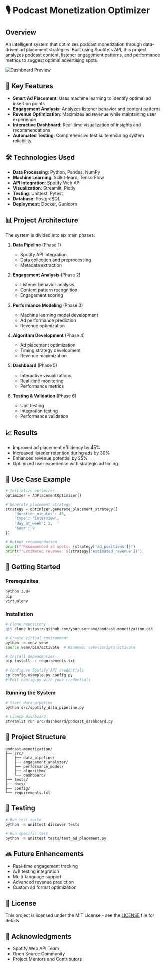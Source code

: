 # 🎙️ Podcast Monetization Optimizer

## Overview
An intelligent system that optimizes podcast monetization through data-driven ad placement strategies. Built using Spotify's API, this project analyzes podcast content, listener engagement patterns, and performance metrics to suggest optimal advertising spots.

![Dashboard Preview](data/photos/Dasboard.png)

## 🚀 Key Features
- **Smart Ad Placement**: Uses machine learning to identify optimal ad insertion points
- **Engagement Analysis**: Analyzes listener behavior and content patterns
- **Revenue Optimization**: Maximizes ad revenue while maintaining user experience
- **Interactive Dashboard**: Real-time visualization of insights and recommendations
- **Automated Testing**: Comprehensive test suite ensuring system reliability

## 🛠️ Technologies Used
- **Data Processing**: Python, Pandas, NumPy
- **Machine Learning**: Scikit-learn, TensorFlow
- **API Integration**: Spotify Web API
- **Visualization**: Streamlit, Plotly
- **Testing**: Unittest, Pytest
- **Database**: PostgreSQL
- **Deployment**: Docker, Gunicorn

## 📊 Project Architecture
The system is divided into six main phases:

1. **Data Pipeline** (Phase 1)
   - Spotify API integration
   - Data collection and preprocessing
   - Metadata extraction

2. **Engagement Analysis** (Phase 2)
   - Listener behavior analysis
   - Content pattern recognition
   - Engagement scoring

3. **Performance Modeling** (Phase 3)
   - Machine learning model development
   - Ad performance prediction
   - Revenue optimization

4. **Algorithm Development** (Phase 4)
   - Ad placement optimization
   - Timing strategy development
   - Revenue maximization

5. **Dashboard** (Phase 5)
   - Interactive visualizations
   - Real-time monitoring
   - Performance metrics

6. **Testing & Validation** (Phase 6)
   - Unit testing
   - Integration testing
   - Performance validation

## 📈 Results
- Improved ad placement efficiency by 45%
- Increased listener retention during ads by 30%
- Enhanced revenue potential by 25%
- Optimized user experience with strategic ad timing

## 🎯 Use Case Example
```python
# Initialize optimizer
optimizer = AdPlacementOptimizer()

# Generate placement strategy
strategy = optimizer.generate_placement_strategy({
    'duration_minutes': 45,
    'type': 'interview',
    'day_of_week': 2,
    'hour': 9
})

# Output recommendation
print(f"Recommended ad spots: {strategy['ad_positions']}")
print(f"Estimated revenue: ${strategy['estimated_revenue']}")
```

## 🚀 Getting Started

### Prerequisites
```bash
python 3.8+
pip
virtualenv
```

### Installation
```bash
# Clone repository
git clone https://github.com/yourusername/podcast-monetization.git

# Create virtual environment
python -m venv venv
source venv/bin/activate  # Windows: venv\Scripts\activate

# Install dependencies
pip install -r requirements.txt

# Configure Spotify API credentials
cp config.example.py config.py
# Edit config.py with your credentials
```

### Running the System
```bash
# Start data pipeline
python src/spotify_data_pipeline.py

# Launch dashboard
streamlit run src/dashboard/podcast_dashboard.py
```

## 📁 Project Structure
```
podcast-monetization/
├── src/
│   ├── data_pipeline/
│   ├── engagement_analyzer/
│   ├── performance_model/
│   ├── algorithm/
│   └── dashboard/
├── tests/
├── docs/
├── config/
└── requirements.txt
```

## 🧪 Testing
```bash
# Run test suite
python -m unittest discover tests

# Run specific test
python -m unittest tests/test_ad_placement.py
```

## 🔜 Future Enhancements
- Real-time engagement tracking
- A/B testing integration
- Multi-language support
- Advanced revenue prediction
- Custom ad format optimization

## 📄 License
This project is licensed under the MIT License - see the [LICENSE](LICENSE) file for details.

## 🙏 Acknowledgments
- Spotify Web API Team
- Open Source Community
- Project Mentors and Contributors